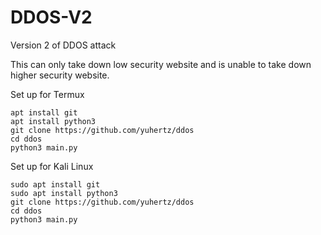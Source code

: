 # DDOS-V2
Version 2 of DDOS attack

This can only take down low security website and is unable to take down higher security website.


Set up for Termux
```
apt install git
apt install python3
git clone https://github.com/yuhertz/ddos
cd ddos
python3 main.py
```

Set up for Kali Linux
```
sudo apt install git
sudo apt install python3
git clone https://github.com/yuhertz/ddos
cd ddos
python3 main.py
```

